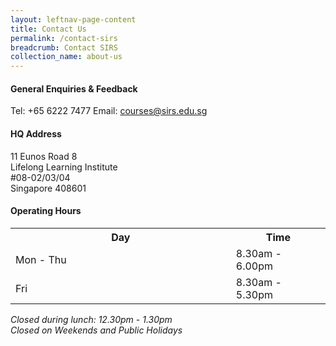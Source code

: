 ```yaml
---
layout: leftnav-page-content
title: Contact Us
permalink: /contact-sirs
breadcrumb: Contact SIRS
collection_name: about-us
---
```

<h4>General Enquiries & Feedback</h4>

Tel: +65 6222 7477
Email: courses@sirs.edu.sg

<h4>HQ Address</h4>
<p>
11 Eunos Road 8<br>Lifelong Learning Institute<br>#08-02/03/04<br>Singapore 408601</p>

<h4>Operating Hours</h4>

<center>
<table style="width:100%;">
<tr>
<th style="width:70%;">Day</th>
<th style="width:30%:">Time</th>
</tr>

<tr>
<td>Mon - Thu</td>
<td>8.30am - 6.00pm</td>
</tr>

<tr>
<td>Fri</td>
<td>8.30am - 5.30pm</td>
</tr>

</table>
</center>

<em>Closed during lunch: 12.30pm - 1.30pm</em><br>
<em>Closed on Weekends and Public Holidays</em>
